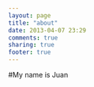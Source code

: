 ```yaml
---
layout: page
title: "about"
date: 2013-04-07 23:29
comments: true
sharing: true
footer: true
---
```


#My name is Juan
